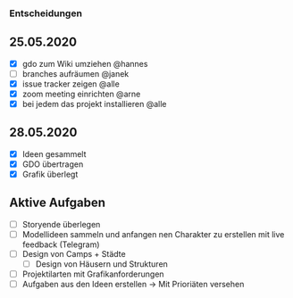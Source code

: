 ### Entscheidungen
## 25.05.2020
- [x] gdo zum Wiki umziehen @hannes
- [ ] branches aufräumen @janek
- [x] issue tracker zeigen @alle
- [x] zoom meeting einrichten @arne
- [x] bei jedem das projekt installieren @alle
## 28.05.2020
- [x] Ideen gesammelt
- [x] GDO übertragen
- [x] Grafik überlegt

## Aktive Aufgaben
- [ ] Storyende überlegen
- [ ] Modellideen sammeln und anfangen nen Charakter zu erstellen mit live feedback (Telegram)
- [ ] Design von Camps + Städte
  - [ ] Design von Häusern und Strukturen
- [ ] Projektilarten mit Grafikanforderungen
- [ ] Aufgaben aus den Ideen erstellen -> Mit Prioriäten versehen
